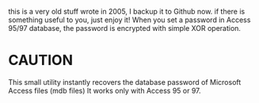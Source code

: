 this is a very old stuff wrote in 2005, I backup it to Github now. if there is something useful to you, just enjoy it!
When you set a password in Access 95/97 database, the password is encrypted with simple XOR operation. 

CAUTION
=======
This small utility instantly recovers the database password of 
Microsoft Access files (mdb files)
It works only with Access 95 or 97.
